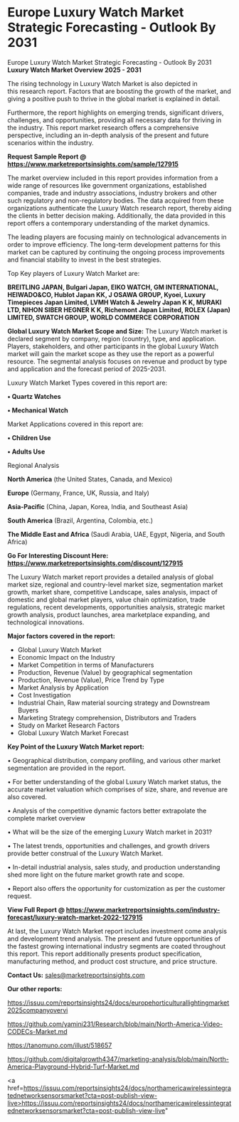 # Europe Luxury Watch Market Strategic Forecasting - Outlook By 2031
 Europe Luxury Watch Market Strategic Forecasting - Outlook By 2031
<Strong> Luxury Watch Market Overview 2025 - 2031</strong>

The rising technology in Luxury Watch Market is also depicted in this research report. Factors that are boosting the growth of the market, and giving a positive push to thrive in the global market is explained in detail.

Furthermore, the report highlights on emerging trends, significant drivers, challenges, and opportunities, providing all necessary data for thriving in the industry. This report market research offers a comprehensive perspective, including an in-depth analysis of the present and future scenarios within the industry.

<strong>Request Sample Report @ <a href=https://www.marketreportsinsights.com/sample/127915>https://www.marketreportsinsights.com/sample/127915</a></strong>

The market overview included in this report provides information from a wide range of resources like government organizations, established companies, trade and industry associations, industry brokers and other such regulatory and non-regulatory bodies. The data acquired from these organizations authenticate the Luxury Watch research report, thereby aiding the clients in better decision making. Additionally, the data provided in this report offers a contemporary understanding of the market dynamics.

The leading players are focusing mainly on technological advancements in order to improve efficiency. The long-term development patterns for this market can be captured by continuing the ongoing process improvements and financial stability to invest in the best strategies.

Top Key players of Luxury Watch Market are:

<strong>BREITLING JAPAN, Bulgari Japan, EIKO WATCH, GM INTERNATIONAL, HEIWADO&CO, Hublot Japan KK, J OSAWA GROUP, Kyoei, Luxury Timepieces Japan Limited, LVMH Watch & Jewelry Japan K K, MURAKI LTD, NIHON SIBER HEGNER K K, Richemont Japan Limited, ROLEX (Japan) LIMITED, SWATCH GROUP, WORLD COMMERCE CORPORATION</strong>

<strong><b>Global Luxury Watch Market Scope and Size:</b></strong>
The Luxury Watch market is declared segment by company, region (country), type, and application. Players, stakeholders, and other participants in the global Luxury Watch market will gain the market scope as they use the report as a powerful resource. The segmental analysis focuses on revenue and product by type and application and the forecast period of 2025-2031.

Luxury Watch Market Types covered in this report are:

<strong>• Quartz Watches

• Mechanical Watch</strong>

Market Applications covered in this report are:

<strong>• Children Use

• Adults Use</strong> 

Regional Analysis

<strong>North America</strong> (the United States, Canada, and Mexico)

<strong>Europe</strong> (Germany, France, UK, Russia, and Italy)

<strong>Asia-Pacific</strong> (China, Japan, Korea, India, and Southeast Asia)

<strong>South America</strong> (Brazil, Argentina, Colombia, etc.)

<strong>The Middle East and Africa</strong> (Saudi Arabia, UAE, Egypt, Nigeria, and South Africa)

<strong>Go For Interesting Discount Here: <a href=https://www.marketreportsinsights.com/discount/127915>https://www.marketreportsinsights.com/discount/127915</a></strong>

The Luxury Watch market report provides a detailed analysis of global market size, regional and country-level market size, segmentation market growth, market share, competitive Landscape, sales analysis, impact of domestic and global market players, value chain optimization, trade regulations, recent developments, opportunities analysis, strategic market growth analysis, product launches, area marketplace expanding, and technological innovations.

<strong><b>Major factors covered in the report:</b></strong>
<ul>
  <li>Global Luxury Watch Market </li>
  <li>Economic Impact on the Industry</li>
  <li>Market Competition in terms of Manufacturers</li>
  <li>Production, Revenue (Value) by geographical segmentation</li>
  <li>Production, Revenue (Value), Price Trend by Type</li>
  <li>Market Analysis by Application</li>
  <li>Cost Investigation</li>
  <li>Industrial Chain, Raw material sourcing strategy and Downstream Buyers</li>
  <li>Marketing Strategy comprehension, Distributors and Traders</li>
  <li>Study on Market Research Factors</li>
  <li>Global Luxury Watch Market Forecast</li>
</ul>

<strong><b>Key Point of the Luxury Watch Market report:</b></strong>

• Geographical distribution, company profiling, and various other market segmentation are provided in the report.

• For better understanding of the global Luxury Watch market status, the accurate market valuation which comprises of size, share, and revenue are also covered.

• Analysis of the competitive dynamic factors better extrapolate the complete market overview

• What will be the size of the emerging Luxury Watch market in 2031?

• The latest trends, opportunities and challenges, and growth drivers provide better construal of the Luxury Watch Market.

• In-detail industrial analysis, sales study, and production understanding shed more light on the future market growth rate and scope.

• Report also offers the opportunity for customization as per the customer request.

<strong><b>View Full Report @ <a href=https://www.marketreportsinsights.com/industry-forecast/luxury-watch-market-2022-127915>https://www.marketreportsinsights.com/industry-forecast/luxury-watch-market-2022-127915</a></b></strong>


At last, the Luxury Watch Market report includes investment come analysis and development trend analysis. The present and future opportunities of the fastest growing international industry segments are coated throughout this report. This report additionally presents product specification, manufacturing method, and product cost structure, and price structure.

<strong>Contact Us:</strong>
sales@marketreportsinsights.com

<strong>Our other reports:</strong>

<a href=https://issuu.com/reportsinsights24/docs/europehorticulturallightingmarket2025companyovervi>https://issuu.com/reportsinsights24/docs/europehorticulturallightingmarket2025companyovervi</a>

<a href=https://github.com/yamini231/Research/blob/main/North-America-Video-CODECs-Market.md>https://github.com/yamini231/Research/blob/main/North-America-Video-CODECs-Market.md</a>

<a href=https://tanomuno.com/illust/518657>https://tanomuno.com/illust/518657</a>

<a href=https://github.com/digitalgrowth4347/marketing-analysis/blob/main/North-America-Playground-Hybrid-Turf-Market.md>https://github.com/digitalgrowth4347/marketing-analysis/blob/main/North-America-Playground-Hybrid-Turf-Market.md</a>

<a href=https://issuu.com/reportsinsights24/docs/northamericawirelessintegratednetworksensorsmarket?cta=post-publish-view-live>https://issuu.com/reportsinsights24/docs/northamericawirelessintegratednetworksensorsmarket?cta=post-publish-view-live</a>"
